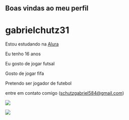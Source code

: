## Boas vindas ao meu perfil
# gabrielchutz31

Estou estudando na [Alura](https://ww.alura.com.br/)

Eu tenho 16 anos

Eu gosto de jogar futsal

Gosto de jogar fifa

Pretendo ser jogador de futebol


entre em contato comigo (schutzgabriel584@gmail.com)

![](https://media1.tenor.com/m/RJgelExVb9gAAAAd/jordan-love-let%27s-go.gif)


![](https://scratch.mit.edu/projects/1072631183)


